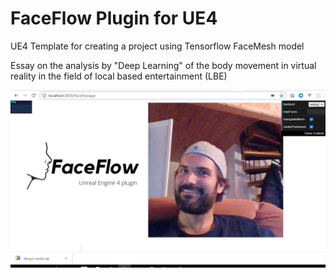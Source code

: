 # FaceFlow Plugin for UE4
UE4 Template for creating a project using Tensorflow FaceMesh model

Essay on the analysis by "Deep Learning" of the body movement in virtual reality in the field of local based entertainment (LBE)

![FaceFlow Demo server](faceflow-demo.JPG)
